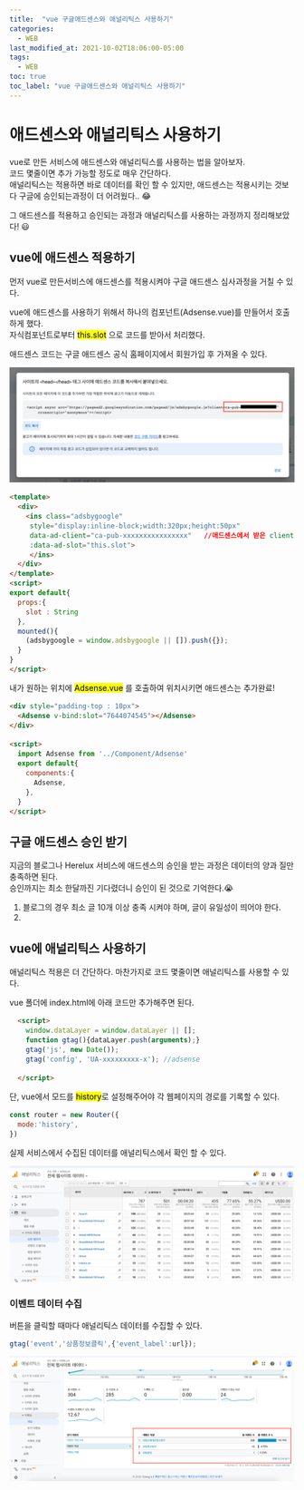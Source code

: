 ```yaml
---
title:  "vue 구글애드센스와 애널리틱스 사용하기"
categories:
  - WEB
last_modified_at: 2021-10-02T18:06:00-05:00
tags:
  - WEB
toc: true
toc_label: "vue 구글애드센스와 애널리틱스 사용하기"
---
```


# 애드센스와 애널리틱스 사용하기
vue로 만든 서비스에 애드센스와 애널리틱스를 사용하는 법을 알아보자. <br>
코드 몇줄이면 추가 가능할 정도로 매우 간단하다. <br>
애널리틱스는 적용하면 바로 데이터를 확인 할 수 있지만, 애드센스는 적용시키는 것보다 구글에 승인되는과정이 더 어려웠다.. 😂 

그 애드센스를 적용하고 승인되는 과정과 애널리틱스를 사용하는 과정까지 정리해보았다! 😃 

## vue에 애드센스 적용하기
먼저 vue로 만든서비스에 애드센스를 적용시켜야 구글 애드센스 심사과정을 거칠 수 있다.


vue에 애드센스를 사용하기 위해서 하나의 컴포넌트(Adsense.vue)를 만들어서 호출하게 했다. <br>
자식컴포넌트로부터 <mark>this.slot</mark> 으로 코드를 받아서 처리했다.

애드센스 코드는 구글 애드센스 공식 홈페이지에서 회원가입 후 가져올 수 있다.

![Image Alt 텍스트](/assets/img/web/adsense.png)  


```html
<template>
  <div>
    <ins class="adsbygoogle"
     style="display:inline-block;width:320px;height:50px"
     data-ad-client="ca-pub-xxxxxxxxxxxxxxxx"   //애드센스에서 받은 client 코드입력
     :data-ad-slot="this.slot">
     </ins>
  </div>
</template>
<script>
export default{
  props:{
    slot : String
  },
  mounted(){
    (adsbygoogle = window.adsbygoogle || []).push({});
  }
}
</script>
```

내가 원하는 위치에 <mark>Adsense.vue</mark> 를 호출하여 위치시키면 애드센스는 추가완료!

```html
<div style="padding-top : 10px">
  <Adsense v-bind:slot="7644074545"></Adsense>
</div>

<script>
  import Adsense from '../Component/Adsense'
  export default{
    components:{
      Adsense,
    },
  }
</script>
```

## 구글 애드센스 승인 받기
지금의 블로그나 Herelux 서비스에 애드센스의 승인을 받는 과정은 데이터의 양과 질만 충족하면 된다.<br>
승인까지는 최소 한달까진 기다렸더니 승인이 된 것으로 기억한다.😭

1. 블로그의 경우 최소 글 10개 이상 충족 시켜야 하며, 글이 유일성이 띄어야 한다.
2. 

## vue에 애널리틱스 사용하기
애널리틱스 적용은 더 간단하다. 마찬가지로 코드 몇줄이면 애널리틱스를 사용할 수 있다.

vue 폴더에 index.html에 아래 코드만 추가해주면 된다.
```html
  <script>
    window.dataLayer = window.dataLayer || [];
    function gtag(){dataLayer.push(arguments);}
    gtag('js', new Date());
    gtag('config', 'UA-xxxxxxxxx-x'); //adsense 
    
  </script>
```

단, vue에서 모드를 <mark>history</mark>로 설정해주어야 각 웹페이지의 경로를 기록할 수 있다.

```javascript
const router = new Router({
  mode:'history',
})
```

실제 서비스에서 수집된 데이터를 애널리틱스에서 확인 할 수 있다.

![Image Alt 텍스트](/assets/img/web/analytics_1.png)  

### 이벤트 데이터 수집
버튼을 클릭할 때마다 애널리틱스 데이터를 수집할 수 있다.

```javascript
gtag('event','상품정보클릭',{'event_label':url});
```

![Image Alt 텍스트](/assets/img/web/analytics_2.png)  
